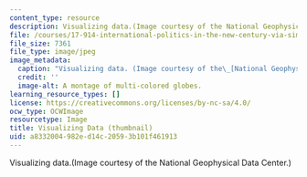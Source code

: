 ```yaml
---
content_type: resource
description: Visualizing data.(Image courtesy of the National Geophysical Data Center.)
file: /courses/17-914-international-politics-in-the-new-century-via-simulation-interactive-gaming-and-edutainment-january-iap-2005/a8332004982ed14c20593b101f461913_17-914iap05-th.jpg
file_size: 7361
file_type: image/jpeg
image_metadata:
  caption: "Visualizing data. (Image courtesy of the\_[National Geophysical Data Center](http://www.ngdc.noaa.gov/).)"
  credit: ''
  image-alt: A montage of multi-colored globes.
learning_resource_types: []
license: https://creativecommons.org/licenses/by-nc-sa/4.0/
ocw_type: OCWImage
resourcetype: Image
title: Visualizing Data (thumbnail)
uid: a8332004-982e-d14c-2059-3b101f461913
---
```

Visualizing data.(Image courtesy of the National Geophysical Data Center.)